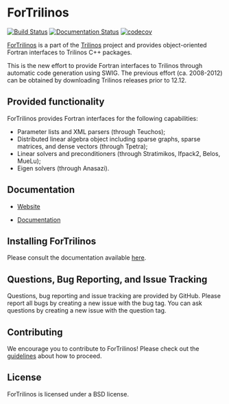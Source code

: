 ForTrilinos
===========

[![Build Status](https://cloud.cees.ornl.gov/jenkins-ci/buildStatus/icon?job=ForTrilinos-continuous)](https://cloud.cees.ornl.gov/jenkins-ci/job/ForTrilinos-continuous)
[![Documentation Status](http://readthedocs.org/projects/fortrilinos/badge/?version=latest)](http://fortrilinos.readthedocs.io/en/latest/?badge=latest)
[![codecov](https://codecov.io/gh/trilinos/ForTrilinos/branch/develop/graph/badge.svg)](https://codecov.io/gh/trilinos/ForTrilinos/branch/develop)

[ForTrilinos](http://trilinos.org/packages/fortrilinos) is a part of the [Trilinos](http://trilinos.org) project and provides object-oriented Fortran interfaces to Trilinos C++ packages.

This is the new effort to provide Fortran interfaces to Trilinos through
automatic code generation using SWIG. The previous effort (ca. 2008-2012) can
be obtained by downloading Trilinos releases prior to 12.12.

Provided functionality
----------------------
ForTrilinos provides Fortran interfaces for the following capabilities:
- Parameter lists and XML parsers (through Teuchos);
- Distributed linear algebra object including sparse graphs, sparse matrices, and dense vectors (through Tpetra);
- Linear solvers and preconditioners (through Stratimikos, Ifpack2, Belos, MueLu);
- Eigen solvers (through Anasazi).

Documentation
-------------

* [Website](http://trilinos.org/packages/fortrilinos)

* [Documentation](http://fortrilinos.readthedocs.org)

Installing ForTrilinos
----------------------

Please consult the documentation available [here](https://fortrilinos.readthedocs.io/en/latest/install.html).

Questions, Bug Reporting, and Issue Tracking
--------------------------------------------

Questions, bug reporting and issue tracking are provided by GitHub. Please
report all bugs by creating a new issue with the bug tag. You can ask
questions by creating a new issue with the question tag.

Contributing
------------
We encourage you to contribute to ForTrilinos! Please check out the
[guidelines](CONTRIBUTING.md) about how to proceed.

License
-------
ForTrilinos is licensed under a BSD license.
